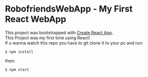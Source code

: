 # RobofriendsWebApp - My First React WebApp

This project was bootstrapped with [Create React App](https://github.com/facebook/create-react-app).  
This Project was my first time using React!  
If u wanna watch this repo you have to git clone it to your pc and run:  
```
$ npm install
```  
then:
```
$ npm start
```
